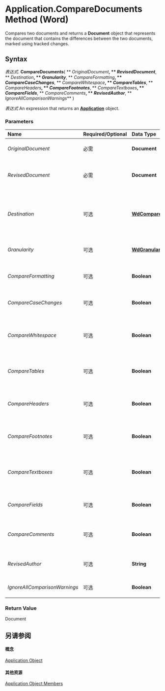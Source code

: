 
# Application.CompareDocuments Method (Word)

Compares two documents and returns a  **Document** object that represents the document that contains the differences between the two documents, marked using tracked changes.


## Syntax

 _表达式_. **CompareDocuments**( ** _OriginalDocument_**, ** _RevisedDocument_**, ** _Destination_**, ** _Granularity_**, ** _CompareFormatting_**, ** _CompareCaseChanges_**, ** _CompareWhitespace_**, ** _CompareTables_**, ** _CompareHeaders_**, ** _CompareFootnotes_**, ** _CompareTextboxes_**, ** _CompareFields_**, ** _CompareComments_**, ** _RevisedAuthor_**, ** _IgnoreAllComparisonWarnings_** )

 _表达式_ An expression that returns an **[Application](d1cf6f8f-4e88-bf01-93b4-90a83f79cb44.md)** object.


### Parameters



|**Name**|**Required/Optional**|**Data Type**|**Description**|
|:-----|:-----|:-----|:-----|
| _OriginalDocument_|必需|**Document**|Specifies the path and file name of the original document.|
| _RevisedDocument_|必需|**Document**|Specifies the path and file name of the revised document to which to compare the original document.|
| _Destination_|可选|**[WdCompareDestination](00de3b3f-2673-c6fe-cb91-9b6e8703b2a0.md)**|Specifies whether to create a new file or whether to mark the differences between the two documents in the original document or in the revised document. Default value is  **wdCompareDestinationNew**.|
| _Granularity_|可选|**[WdGranularity](ef70f592-fe9c-e9ee-c419-39ccdd547e19.md)**|Specifies whether changes are tracked by character or by word. Default value is  **wdGranularityWordLevel**.|
| _CompareFormatting_|可选|**Boolean**|Specifies whether to mark differences in formatting between the two documents. Default value is  **True**.|
| _CompareCaseChanges_|可选|**Boolean**|Specifies whether to mark differences in case between the two documents. Default value is  **True**.|
| _CompareWhitespace_|可选|**Boolean**|Specifies whether to mark differences in white space, such as paragraphs or spaces, between the two documents. Default value is  **True**.|
| _CompareTables_|可选|**Boolean**|Specifies whether to compare the differences in data contained in tables between the two documents. Default value is  **True**.|
| _CompareHeaders_|可选|**Boolean**|Specifies whether to compare differences in headers and footers between the two documents. Default value is  **True**.|
| _CompareFootnotes_|可选|**Boolean**|Specifies whether to compare differences in footnotes and endnotes between the two documents. Default value is  **True**.|
| _CompareTextboxes_|可选|**Boolean**|Specifies whether to compare differences in the data contained within text boxes between the two documents. Default value is  **True**.|
| _CompareFields_|可选|**Boolean**|Specifies whether to compare differences in fields between the two documents. Default value is  **True**.|
| _CompareComments_|可选|**Boolean**|Specifies whether to compare differences in comments between the two documents. Default value is  **True**.|
| _RevisedAuthor_|可选|**String**|Specifies the name of the person to whom to attribute changes when comparing the two documents.|
| _IgnoreAllComparisonWarnings_|可选|**Boolean**|Specifies whether to ignore warnings when comparing the two documents.|

### Return Value

Document


## 另请参阅


#### 概念


[Application Object](d1cf6f8f-4e88-bf01-93b4-90a83f79cb44.md)
#### 其他资源


[Application Object Members](http://msdn.microsoft.com/library/71669f1e-65f1-b0f1-b67d-355dfdbebe50%28Office.15%29.aspx)